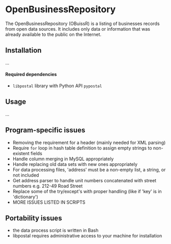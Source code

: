# OpenBusinessRepository
The OpenBusinessRepository (OBuissR) is a listing of businesses records from open data sources. It includes only data or information that was already available to the public on the Internet.

## Installation

...

#### Required dependencies

- `libpostal` library with Python API `pypostal`

## Usage

...

## Program-specific issues
  - Removing the requirement for a header (mainly needed for XML parsing)
  - Require `for` loop in hash table definition to assign empty strings to non-existent fields
  - Handle column merging in MySQL appropriately
  - Handle replacing old data sets with new ones appropriately
  - For data processing files, 'address' must be a non-empty list, a string, or not included
  - Get address parser to handle unit numbers concatenated with street numbers e.g. 212-49 Road Street
  - Replace some of the try/except's with proper handling (like if 'key' is in 'dictionary')
  - MORE ISSUES LISTED IN SCRIPTS

## Portability issues
  - the data process script is written in Bash
  - libpostal requires administrative access to your machine for installation
